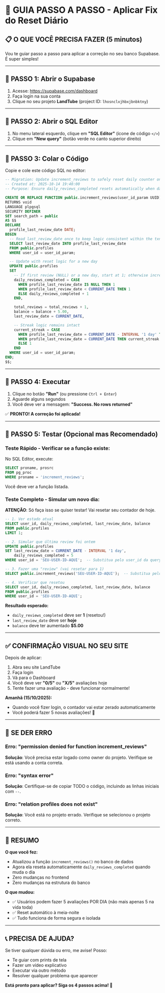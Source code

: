 # 🚀 GUIA PASSO A PASSO - Aplicar Fix do Reset Diário

## 📋 O QUE VOCÊ PRECISA FAZER (5 minutos)

Vou te guiar passo a passo para aplicar a correção no seu banco Supabase. É super simples!

---

## 🎯 PASSO 1: Abrir o Supabase

1. Acesse: https://supabase.com/dashboard
2. Faça login na sua conta
3. Clique no seu projeto **LandTube** (project ID: `lhosnclxjhbxjbnbktny`)

---

## 🎯 PASSO 2: Abrir o SQL Editor

1. No menu lateral esquerdo, clique em **"SQL Editor"** (ícone de código `</>`)
2. Clique em **"New query"** (botão verde no canto superior direito)

---

## 🎯 PASSO 3: Colar o Código

Copie e cole este código SQL no editor:

```sql
-- Migration: Update increment_reviews to safely reset daily counter on new day
-- Created at: 2025-10-14 19:40:00
-- Purpose: Ensure daily_reviews_completed resets automatically when day changes

CREATE OR REPLACE FUNCTION public.increment_reviews(user_id_param UUID)
RETURNS void
LANGUAGE plpgsql
SECURITY DEFINER
SET search_path = public
AS $$
DECLARE
  profile_last_review_date DATE;
BEGIN
  -- Read last_review_date once to keep logic consistent within the txn
  SELECT last_review_date INTO profile_last_review_date
  FROM public.profiles
  WHERE user_id = user_id_param;

  -- Update with reset logic for a new day
  UPDATE public.profiles
  SET 
    -- If first review (NULL) or a new day, start at 1; otherwise increment
    daily_reviews_completed = CASE 
      WHEN profile_last_review_date IS NULL THEN 1
      WHEN profile_last_review_date < CURRENT_DATE THEN 1
      ELSE daily_reviews_completed + 1 
    END,

    total_reviews = total_reviews + 1,
    balance = balance + 5.00,
    last_review_date = CURRENT_DATE,

    -- Streak logic remains intact
    current_streak = CASE
      WHEN profile_last_review_date = CURRENT_DATE - INTERVAL '1 day' THEN current_streak + 1
      WHEN profile_last_review_date = CURRENT_DATE THEN current_streak
      ELSE 1
    END
  WHERE user_id = user_id_param;
END;
$$;
```

---

## 🎯 PASSO 4: Executar

1. Clique no botão **"Run"** (ou pressione `Ctrl + Enter`)
2. Aguarde alguns segundos
3. Você deve ver a mensagem: **"Success. No rows returned"**

✅ **PRONTO! A correção foi aplicada!**

---

## 🧪 PASSO 5: Testar (Opcional mas Recomendado)

### Teste Rápido - Verificar se a função existe:

No SQL Editor, execute:

```sql
SELECT proname, prosrc 
FROM pg_proc 
WHERE proname = 'increment_reviews';
```

Você deve ver a função listada.

### Teste Completo - Simular um novo dia:

**ATENÇÃO**: Só faça isso se quiser testar! Vai resetar seu contador de hoje.

```sql
-- 1. Ver estado atual
SELECT user_id, daily_reviews_completed, last_review_date, balance
FROM public.profiles
LIMIT 1;

-- 2. Simular que última review foi ontem
UPDATE public.profiles
SET last_review_date = CURRENT_DATE - INTERVAL '1 day',
    daily_reviews_completed = 5
WHERE user_id = 'SEU-USER-ID-AQUI';  -- Substitua pelo user_id da query acima

-- 3. Fazer uma "review" (vai resetar para 1)
SELECT public.increment_reviews('SEU-USER-ID-AQUI');  -- Substitua pelo mesmo user_id

-- 4. Verificar que resetou
SELECT user_id, daily_reviews_completed, last_review_date, balance
FROM public.profiles
WHERE user_id = 'SEU-USER-ID-AQUI';
```

**Resultado esperado:**
- `daily_reviews_completed` deve ser **1** (resetou!)
- `last_review_date` deve ser **hoje**
- `balance` deve ter aumentado **$5.00**

---

## ✅ CONFIRMAÇÃO VISUAL NO SEU SITE

Depois de aplicar:

1. Abra seu site LandTube
2. Faça login
3. Vá para o Dashboard
4. Você deve ver **"0/5"** ou **"X/5"** avaliações hoje
5. Tente fazer uma avaliação - deve funcionar normalmente!

**Amanhã (15/10/2025):**
- Quando você fizer login, o contador vai estar zerado automaticamente
- Você poderá fazer 5 novas avaliações! 🎉

---

## 🚨 SE DER ERRO

### Erro: "permission denied for function increment_reviews"
**Solução**: Você precisa estar logado como owner do projeto. Verifique se está usando a conta correta.

### Erro: "syntax error"
**Solução**: Certifique-se de copiar TODO o código, incluindo as linhas iniciais com `--`.

### Erro: "relation profiles does not exist"
**Solução**: Você está no projeto errado. Verifique se selecionou o projeto correto.

---

## 🎉 RESUMO

**O que você fez:**
- Atualizou a função `increment_reviews()` no banco de dados
- Agora ela reseta automaticamente `daily_reviews_completed` quando muda o dia
- Zero mudanças no frontend
- Zero mudanças na estrutura do banco

**O que mudou:**
- ✅ Usuários podem fazer 5 avaliações POR DIA (não mais apenas 5 na vida toda)
- ✅ Reset automático à meia-noite
- ✅ Tudo funciona de forma segura e isolada

---

## 📞 PRECISA DE AJUDA?

Se tiver qualquer dúvida ou erro, me avise! Posso:
- Te guiar com prints de tela
- Fazer um vídeo explicativo
- Executar via outro método
- Resolver qualquer problema que aparecer

**Está pronto para aplicar? Siga os 4 passos acima! 🚀**

